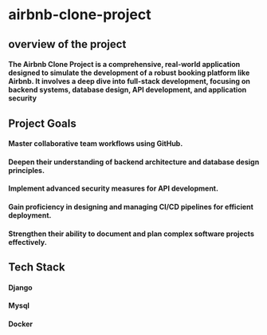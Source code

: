 # airbnb-clone-project

## overview of the project
#### The Airbnb Clone Project is a comprehensive, real-world application designed to simulate the development of a robust booking platform like Airbnb. It involves a deep dive into full-stack development, focusing on backend systems, database design, API development, and application security
## Project Goals
#### Master collaborative team workflows using GitHub.
#### Deepen their understanding of backend architecture and database design principles.
#### Implement advanced security measures for API development.
#### Gain proficiency in designing and managing CI/CD pipelines for efficient deployment.
#### Strengthen their ability to document and plan complex software projects effectively.

## Tech Stack
#### Django
#### Mysql
#### Docker
